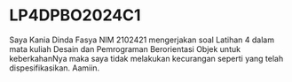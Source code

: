 # LP4DPBO2024C1

Saya Kania Dinda Fasya NIM 2102421 mengerjakan soal Latihan 4
dalam mata kuliah Desain dan Pemrograman Berorientasi Objek
untuk keberkahanNya maka saya tidak melakukan kecurangan
seperti yang telah dispesifikasikan. Aamiin. 
